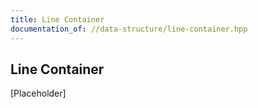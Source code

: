 ```yaml
---
title: Line Container
documentation_of: //data-structure/line-container.hpp
---
```


## Line Container

[Placeholder]
